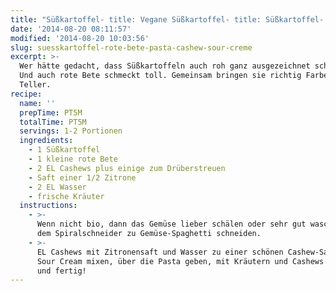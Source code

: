 ```yaml
---
title: "Süßkartoffel- title: Vegane Süßkartoffel- title: Süßkartoffel- & rote Bete Pasta mit Cashew Sour Creme rote Bete Pasta mit Cashew Sour Creme rote Bete Pasta mit Cashew Sour Creme rote Bete Pasta mit Cashew Sour Creme"
date: '2014-08-20 08:11:57'
modified: '2014-08-20 10:03:56'
slug: suesskartoffel-rote-bete-pasta-cashew-sour-creme
excerpt: >-
  Wer hätte gedacht, dass Süßkartoffeln auch roh ganz ausgezeichnet schmecken?
  Und auch rote Bete schmeckt toll. Gemeinsam bringen sie richtig Farbe auf den
  Teller.
recipe:
  name: ''
  prepTime: PT5M
  totalTime: PT5M
  servings: 1-2 Portionen
  ingredients:
    - 1 Süßkartoffel
    - 1 kleine rote Bete
    - 2 EL Cashews plus einige zum Drüberstreuen
    - Saft einer 1/2 Zitrone
    - 2 EL Wasser
    - frische Kräuter
  instructions:
    - >-
      Wenn nicht bio, dann das Gemüse lieber schälen oder sehr gut waschen. Mit
      dem Spiralschneider zu Gemüse-Spaghetti schneiden.
    - >-
      EL Cashews mit Zitronensaft und Wasser zu einer schönen Cashew-Sahne bzw.
      Sour Cream mixen, über die Pasta geben, mit Kräutern und Cashews garnieren
      und fertig!
---
```


